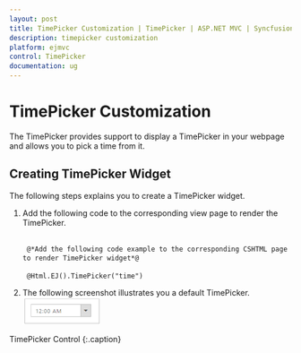 ```yaml
---
layout: post
title: TimePicker Customization | TimePicker | ASP.NET MVC | Syncfusion
description: timepicker customization
platform: ejmvc
control: TimePicker
documentation: ug
---
```


# TimePicker Customization

The TimePicker provides support to display a TimePicker in your webpage and allows you to pick a time from it.

## Creating TimePicker Widget

The following steps explains you to create a TimePicker widget.

1. Add the following code to the corresponding view page to render the TimePicker.

   ~~~ cshtml

	@*Add the following code example to the corresponding CSHTML page to render TimePicker widget*@

	@Html.EJ().TimePicker("time")

   ~~~
   

2. The following screenshot illustrates you a default TimePicker.
![](TimePicker-Customization_images/TimePicker-Customization_img1.png)

TimePicker Control
{:.caption}
